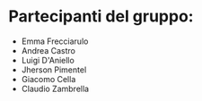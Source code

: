 # Partecipanti del gruppo:
- Emma Frecciarulo
- Andrea Castro
- Luigi D'Aniello
- Jherson Pimentel
- Giacomo Cella
- Claudio Zambrella